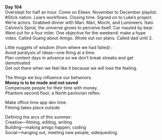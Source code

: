 **Day 104**  
Overslept for half an hour. Come on Eileen. November to December playlist. \#Stick nation. Learn workflows. Closing time. Signed on to Luke’s project. We’re actors. Grabbed dinner with Mari. Mari, Mochi, and Lumineers. Italo Calvino’s Spiral, the universe grows to perceive itself. Car mauled by bear. Went out for a four miler. One objective for the weekend: make a hype video. Called Guang about Amigo. Wrote out our plans. Called dad until 2\.

Little nuggets of wisdom (from where we had failed) :  
Avoid paralysis of ideas—one thing at a time.  
Plan content days in advance so we don’t break streaks and get demotivated  
Get out there when we feel like it because we will lose the feeling.

The things we buy influence our behaviors.   
**Money is to be made and not saved**  
Compensate people for their time with money.  
Phantom second floor, a North pavlovian reflex.

Make office time app dev time.  
Filming takes place outside

Defining the arcs of this summer:  
Creative—filming, editing, writing  
Building—making amigo happen, coding  
Social—hanging out, meeting new people, sidequesting.